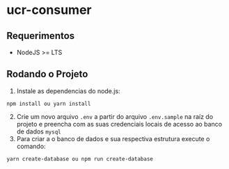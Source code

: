# ucr-consumer

## Requerimentos

* NodeJS >= LTS

## Rodando o Projeto

1. Instale as dependencias do node.js:
  ```
  npm install ou yarn install
  ```
2. Crie um novo arquivo ```.env``` a partir do arquivo ```.env.sample``` na raíz do projeto e preencha com as suas credenciais locais de acesso ao banco de dados ```mysql```
3. Para criar a o banco de dados e sua respectiva estrutura execute o comando:
  ```
  yarn create-database ou npm run create-database
  ```
